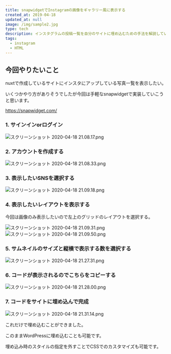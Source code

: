 ```yaml
---
title: snapwidgetでInstagramの画像をギャラリー風に表示する
created_at: 2019-04-18
updated_at: null
image: /img/sample2.jpg
type: tech
description: インスタグラムの投稿一覧を自分のサイトに埋め込むための手法を解説しています。
tags:
  - instagram
  - HTML
---
```


## 今回やりたいこと

nuxtで作成しているサイトにインスタにアップしている写真一覧を表示したい。

いくつかやり方がありそうでしたが今回は手軽なsnapwidgetで実装していこうと思います。

https://snapwidget.com/

### 1. サインインorログイン

<img alt="スクリーンショット 2020-04-18 21.08.17.png" src="https://qiita-image-store.s3.ap-northeast-1.amazonaws.com/0/199085/01fe4ab3-31f0-1685-d96d-0786c27ccfb5.png">

### 2. アカウントを作成する

<img  alt="スクリーンショット 2020-04-18 21.08.33.png" src="https://qiita-image-store.s3.ap-northeast-1.amazonaws.com/0/199085/7736af6e-2a72-ec49-c0db-87f30fd80c8e.png">

### 3. 表示したいSNSを選択する

<img  alt="スクリーンショット 2020-04-18 21.09.18.png" src="https://qiita-image-store.s3.ap-northeast-1.amazonaws.com/0/199085/dcca39c1-d04f-00ec-4530-6626aad672e5.png">

### 4. 表示したいレイアウトを表示する

今回は画像のみ表示したいので左上のグリッドのレイアウトを選択する。

<img  alt="スクリーンショット 2020-04-18 21.09.31.png" src="https://qiita-image-store.s3.ap-northeast-1.amazonaws.com/0/199085/9a879839-b05d-e41f-bf4c-e71a344cc1e6.png">

<img  alt="スクリーンショット 2020-04-18 21.09.50.png" src="https://qiita-image-store.s3.ap-northeast-1.amazonaws.com/0/199085/7b1ee982-1b16-dda1-2036-2824b2cf133f.png">


### 5. サムネイルのサイズと縦横で表示する数を選択する

<img  alt="スクリーンショット 2020-04-18 21.27.31.png" src="https://qiita-image-store.s3.ap-northeast-1.amazonaws.com/0/199085/627084cd-c914-02b0-2668-04a445186966.png">

### 6. コードが表示されるのでこちらをコピーする

<img  alt="スクリーンショット 2020-04-18 21.28.00.png" src="https://qiita-image-store.s3.ap-northeast-1.amazonaws.com/0/199085/21ddedb7-6d14-b3e0-4603-e91e6c43f52c.png">

### 7. コードをサイトに埋め込んで完成

<img alt="スクリーンショット 2020-04-18 21.31.14.png" src="https://qiita-image-store.s3.ap-northeast-1.amazonaws.com/0/199085/3e243c5a-f48f-87ff-f812-91f064392aa7.png">

これだけで埋め込むことができました。

このままWordPressに埋め込むことも可能です。

埋め込み時のスタイルの指定を外すことでCSSでのカスタマイズも可能です。
